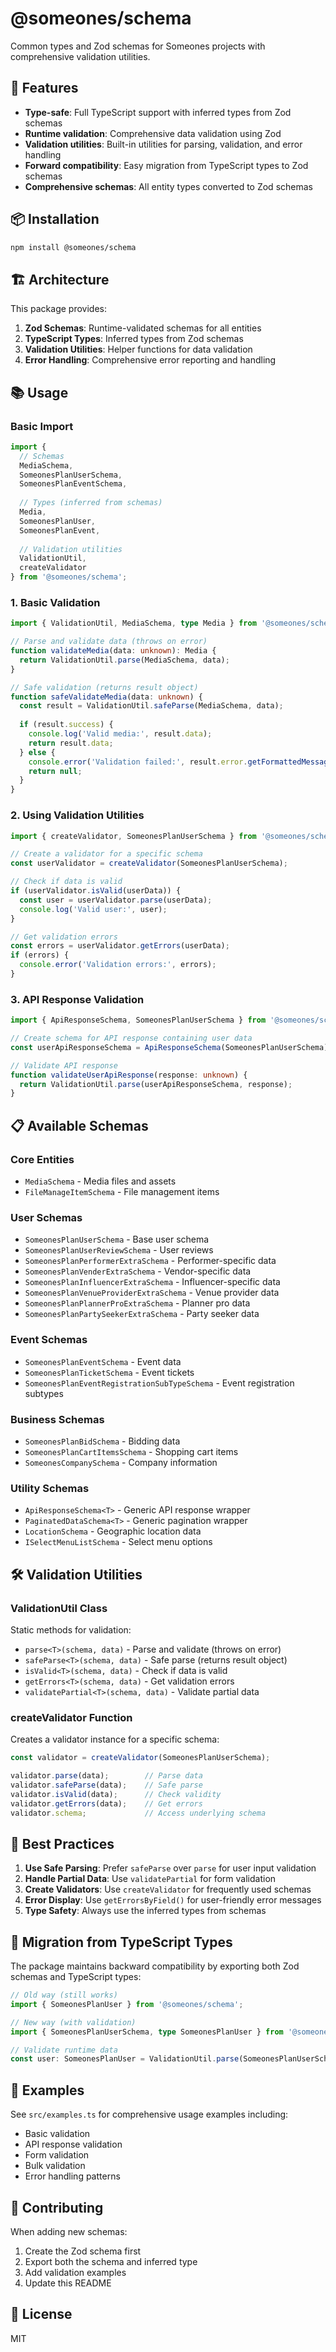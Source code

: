 # @someones/schema

Common types and Zod schemas for Someones projects with comprehensive validation utilities.

## 🚀 Features

- **Type-safe**: Full TypeScript support with inferred types from Zod schemas
- **Runtime validation**: Comprehensive data validation using Zod
- **Validation utilities**: Built-in utilities for parsing, validation, and error handling
- **Forward compatibility**: Easy migration from TypeScript types to Zod schemas
- **Comprehensive schemas**: All entity types converted to Zod schemas

## 📦 Installation

```bash
npm install @someones/schema
```

## 🏗️ Architecture

This package provides:

1. **Zod Schemas**: Runtime-validated schemas for all entities
2. **TypeScript Types**: Inferred types from Zod schemas
3. **Validation Utilities**: Helper functions for data validation
4. **Error Handling**: Comprehensive error reporting and handling

## 📚 Usage

### Basic Import

```typescript
import { 
  // Schemas
  MediaSchema,
  SomeonesPlanUserSchema,
  SomeonesPlanEventSchema,
  
  // Types (inferred from schemas)
  Media,
  SomeonesPlanUser,
  SomeonesPlanEvent,
  
  // Validation utilities
  ValidationUtil,
  createValidator
} from '@someones/schema';
```

### 1. Basic Validation

```typescript
import { ValidationUtil, MediaSchema, type Media } from '@someones/schema';

// Parse and validate data (throws on error)
function validateMedia(data: unknown): Media {
  return ValidationUtil.parse(MediaSchema, data);
}

// Safe validation (returns result object)
function safeValidateMedia(data: unknown) {
  const result = ValidationUtil.safeParse(MediaSchema, data);
  
  if (result.success) {
    console.log('Valid media:', result.data);
    return result.data;
  } else {
    console.error('Validation failed:', result.error.getFormattedMessage());
    return null;
  }
}
```

### 2. Using Validation Utilities

```typescript
import { createValidator, SomeonesPlanUserSchema } from '@someones/schema';

// Create a validator for a specific schema
const userValidator = createValidator(SomeonesPlanUserSchema);

// Check if data is valid
if (userValidator.isValid(userData)) {
  const user = userValidator.parse(userData);
  console.log('Valid user:', user);
}

// Get validation errors
const errors = userValidator.getErrors(userData);
if (errors) {
  console.error('Validation errors:', errors);
}
```

### 3. API Response Validation

```typescript
import { ApiResponseSchema, SomeonesPlanUserSchema } from '@someones/schema';

// Create schema for API response containing user data
const userApiResponseSchema = ApiResponseSchema(SomeonesPlanUserSchema);

// Validate API response
function validateUserApiResponse(response: unknown) {
  return ValidationUtil.parse(userApiResponseSchema, response);
}
```

## 📋 Available Schemas

### Core Entities

- `MediaSchema` - Media files and assets
- `FileManageItemSchema` - File management items

### User Schemas

- `SomeonesPlanUserSchema` - Base user schema
- `SomeonesPlanUserReviewSchema` - User reviews
- `SomeonesPlanPerformerExtraSchema` - Performer-specific data
- `SomeonesPlanVenderExtraSchema` - Vendor-specific data
- `SomeonesPlanInfluencerExtraSchema` - Influencer-specific data
- `SomeonesPlanVenueProviderExtraSchema` - Venue provider data
- `SomeonesPlanPlannerProExtraSchema` - Planner pro data
- `SomeonesPlanPartySeekerExtraSchema` - Party seeker data

### Event Schemas

- `SomeonesPlanEventSchema` - Event data
- `SomeonesPlanTicketSchema` - Event tickets
- `SomeonesPlanEventRegistrationSubTypeSchema` - Event registration subtypes

### Business Schemas

- `SomeonesPlanBidSchema` - Bidding data
- `SomeonesPlanCartItemsSchema` - Shopping cart items
- `SomeonesCompanySchema` - Company information

### Utility Schemas

- `ApiResponseSchema<T>` - Generic API response wrapper
- `PaginatedDataSchema<T>` - Generic pagination wrapper
- `LocationSchema` - Geographic location data
- `ISelectMenuListSchema` - Select menu options

## 🛠️ Validation Utilities

### ValidationUtil Class

Static methods for validation:

- `parse<T>(schema, data)` - Parse and validate (throws on error)
- `safeParse<T>(schema, data)` - Safe parse (returns result object)
- `isValid<T>(schema, data)` - Check if data is valid
- `getErrors<T>(schema, data)` - Get validation errors
- `validatePartial<T>(schema, data)` - Validate partial data

### createValidator Function

Creates a validator instance for a specific schema:

```typescript
const validator = createValidator(SomeonesPlanUserSchema);

validator.parse(data);        // Parse data
validator.safeParse(data);    // Safe parse
validator.isValid(data);      // Check validity
validator.getErrors(data);    // Get errors
validator.schema;             // Access underlying schema
```

## 🎯 Best Practices

1. **Use Safe Parsing**: Prefer `safeParse` over `parse` for user input validation
2. **Handle Partial Data**: Use `validatePartial` for form validation
3. **Create Validators**: Use `createValidator` for frequently used schemas
4. **Error Display**: Use `getErrorsByField()` for user-friendly error messages
5. **Type Safety**: Always use the inferred types from schemas

## 🔄 Migration from TypeScript Types

The package maintains backward compatibility by exporting both Zod schemas and TypeScript types:

```typescript
// Old way (still works)
import { SomeonesPlanUser } from '@someones/schema';

// New way (with validation)
import { SomeonesPlanUserSchema, type SomeonesPlanUser } from '@someones/schema';

// Validate runtime data
const user: SomeonesPlanUser = ValidationUtil.parse(SomeonesPlanUserSchema, userData);
```

## 📝 Examples

See `src/examples.ts` for comprehensive usage examples including:

- Basic validation
- API response validation
- Form validation
- Bulk validation
- Error handling patterns

## 🤝 Contributing

When adding new schemas:

1. Create the Zod schema first
2. Export both the schema and inferred type
3. Add validation examples
4. Update this README

## 📄 License

MIT
